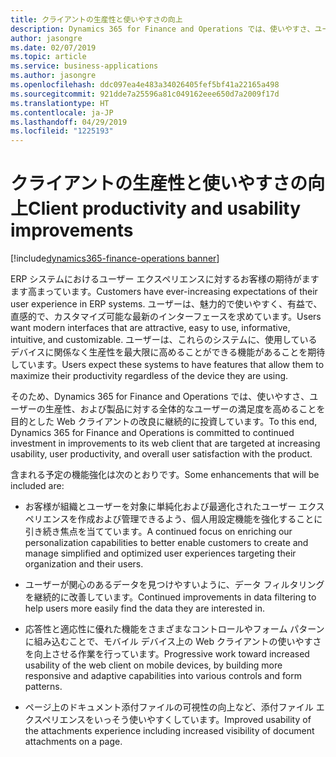 ```yaml
---
title: クライアントの生産性と使いやすさの向上
description: Dynamics 365 for Finance and Operations では、使いやすさ、ユーザーの生産性、および製品に対する全体的なユーザーの満足度を高めることを目的とした Web クライアントの改良に継続的に投資しています。
author: jasongre
ms.date: 02/07/2019
ms.topic: article
ms.service: business-applications
ms.author: jasongre
ms.openlocfilehash: ddc097ea4e483a34026405fef5bf41a22165a498
ms.sourcegitcommit: 921dde7a25596a81c049162eee650d7a2009f17d
ms.translationtype: HT
ms.contentlocale: ja-JP
ms.lasthandoff: 04/29/2019
ms.locfileid: "1225193"
---
```

#  <a name="client-productivity-and-usability-improvements"></a><span data-ttu-id="7efb1-103">クライアントの生産性と使いやすさの向上</span><span class="sxs-lookup"><span data-stu-id="7efb1-103">Client productivity and usability improvements</span></span>
[!include[dynamics365-finance-operations banner](../includes/dynamics365-finance-operations.md)]


<span data-ttu-id="7efb1-104">ERP システムにおけるユーザー エクスペリエンスに対するお客様の期待がますます高まっています。</span><span class="sxs-lookup"><span data-stu-id="7efb1-104">Customers have ever-increasing expectations of their user experience in ERP systems.</span></span> <span data-ttu-id="7efb1-105">ユーザーは、魅力的で使いやすく、有益で、直感的で、カスタマイズ可能な最新のインターフェースを求めています。</span><span class="sxs-lookup"><span data-stu-id="7efb1-105">Users want modern interfaces that are attractive, easy to use, informative, intuitive, and customizable.</span></span> <span data-ttu-id="7efb1-106">ユーザーは、これらのシステムに、使用しているデバイスに関係なく生産性を最大限に高めることができる機能があることを期待しています。</span><span class="sxs-lookup"><span data-stu-id="7efb1-106">Users expect these systems to have features that allow them to maximize their productivity regardless of the device they are using.</span></span> 

<span data-ttu-id="7efb1-107">そのため、Dynamics 365 for Finance and Operations では、使いやすさ、ユーザーの生産性、および製品に対する全体的なユーザーの満足度を高めることを目的とした Web クライアントの改良に継続的に投資しています。</span><span class="sxs-lookup"><span data-stu-id="7efb1-107">To this end, Dynamics 365 for Finance and Operations is committed to continued investment in improvements to its web client that are targeted at increasing usability, user productivity, and overall user satisfaction with the product.</span></span>

<span data-ttu-id="7efb1-108">含まれる予定の機能強化は次のとおりです。</span><span class="sxs-lookup"><span data-stu-id="7efb1-108">Some enhancements that will be included are:</span></span>

-   <span data-ttu-id="7efb1-109">お客様が組織とユーザーを対象に単純化および最適化されたユーザー エクスペリエンスを作成および管理できるよう、個人用設定機能を強化することに引き続き焦点を当てています。</span><span class="sxs-lookup"><span data-stu-id="7efb1-109">A continued focus on enriching our personalization capabilities to better enable customers to create and manage simplified and optimized user experiences targeting their organization and their users.</span></span>

-   <span data-ttu-id="7efb1-110">ユーザーが関心のあるデータを見つけやすいように、データ フィルタリングを継続的に改善しています。</span><span class="sxs-lookup"><span data-stu-id="7efb1-110">Continued improvements in data filtering to help users more easily find the data they are interested in.</span></span>

-   <span data-ttu-id="7efb1-111">応答性と適応性に優れた機能をさまざまなコントロールやフォーム パターンに組み込むことで、モバイル デバイス上の Web クライアントの使いやすさを向上させる作業を行っています。</span><span class="sxs-lookup"><span data-stu-id="7efb1-111">Progressive work toward increased usability of the web client on mobile devices, by building more responsive and adaptive capabilities into various controls and form patterns.</span></span>

-   <span data-ttu-id="7efb1-112">ページ上のドキュメント添付ファイルの可視性の向上など、添付ファイル エクスペリエンスをいっそう使いやすくしています。</span><span class="sxs-lookup"><span data-stu-id="7efb1-112">Improved usability of the attachments experience including increased visibility of document attachments on a page.</span></span>

